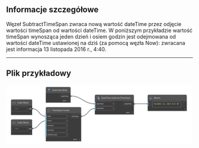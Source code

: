 ## Informacje szczegółowe
Węzeł SubtractTimeSpan zwraca nową wartość dateTime przez odjęcie wartości timeSpan od wartości dateTime. W poniższym przykładzie wartość timeSpan wynosząca jeden dzień i osiem godzin jest odejmowana od wartości dateTime ustawionej na dziś (za pomocą węzła Now): zwracana jest informacja 13 listopada 2016 r., 4:40.
___
## Plik przykładowy

![SubtractTimeSpan](./DSCore.DateTime.SubtractTimeSpan_img.jpg)

